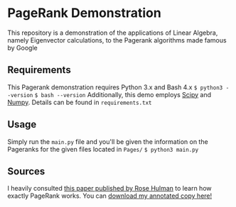 # PageRank Demonstration
This repository is a demonstration of the applications of Linear Algebra, namely Eigenvector calculations, to the Pagerank algorithms made famous by Google
## Requirements
This Pagerank demonstration requires Python 3.x and Bash 4.x
`$ python3 --version`
`$ bash --version`
Additionally, this demo employs [Scipy](https://www.scipy.org) and [Numpy](http://www.numpy.org). Details can be found in `requirements.txt`
## Usage
Simply run the `main.py` file and you'll be given the information on the Pageranks for the given files located in `Pages/`
`$ python3 main.py`

## Sources
I heavily consulted [this paper published by Rose Hulman](https://www.rose-hulman.edu/~bryan/googleFinalVersionFixed.pdf) to learn how exactly PageRank works. You can [download my annotated copy here!](https://drive.google.com/open?id=0B1mmZBsBQ3rnc1dLY3FXOExxcjg)
